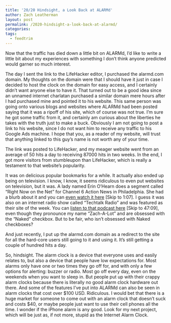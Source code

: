 ```yaml
---
title: '20/20 Hindsight, a Look Back at ALARMd'
author: Zach Leatherman
layout: post
permalink: /2020-hindsight-a-look-back-at-alarmd/
categories:
tags:
  - feedtrim
---
```


Now that the traffic has died down a little bit on ALARMd, I’d like to write a little bit about my experiences with something I don’t think anyone predicted would garner so much interest.

The day I sent the link to the LifeHacker editor, I purchased the alarmd.com domain. My thoughts on the domain were that I should have it just in case I decided to host the clock on the domain for easy access, and I certainly didn’t want anyone else to have it. That turned out to be a good idea since an unnamed internet charlatan purchased a similar domain mere hours after I had purchased mine and pointed it to his website. This same person was going onto various blogs and websites where ALARMd had been posted saying that it was a ripoff of his site, which of course was not true. I’m sure he got some traffic from it, and certainly am curious about the liberties he takes with the truth just to make a buck. Obviously I am not going to post a link to his website, since I do not want him to receive any traffic to his Google Ads machine. I hope that you, as a reader of my website, will trust that anything linked to this guy’s name is not worth any of your time.

The link was posted to LifeHacker, and my meager website went from an average of 50 hits a day to receiving 87000 hits in two weeks. In the end, I got more visitors from stumbleupon than LifeHacker, which is really a testament to that website’s popularity.

It was on delicious popular bookmarks for a while. It actually also ended up being on television. I know, I know, it seems ridiculous to even put websites on television, but it was. A lady named Erin O’Hearn does a segment called “Right Now on the Net” for Channel 6 Action News in Philadelphia. She had a blurb about it and you can [even watch it here][1] [Skip to 1:07]. I guess it was also on an internet radio show called “Techtalk Radio” and was featured as their site of the week. You can [listen to that podcast here][2] [Skip to 47:09], even though they pronounce my name “Zach-A-Lot” and are obsessed with the “Naked” checkbox. But to be fair, who isn’t obsessed with Naked checkboxes?

 [1]: http://rightnow.6abc.com/2007/06/great-discoveri.html
 [2]: http://www.techtalkradio.com/podcast/07152007.mp3

And just recently, I put up the alarmd.com domain as a redirect to the site for all the hard-core users still going to it and using it. It’s still getting a couple of hundred hits a day. 

So, hindsight. The alarm clock is a device that everyone uses and easily relates to, but also a device that people have low expectations for. Most alarms only have one or two times they go off for, and with only a few options for alerting: buzzer or radio. Most go off every day, even on the weekends when you want to sleep in. But people put up with their crappy alarm clocks because there is literally no good alarm clock hardware out there. And some of the features I’ve put into ALARMd can also be seen in alarm clocks that cost over $100 USD. Ridiculous. I would bet that there is a huge market for someone to come out with an alarm clock that doesn’t suck and costs $40, or maybe people just want to use their cell phones all the time. I wonder if the iPhone alarm is any good. Look for my next project, which will be just as, if not more, stupid as the Internet Alarm Clock.